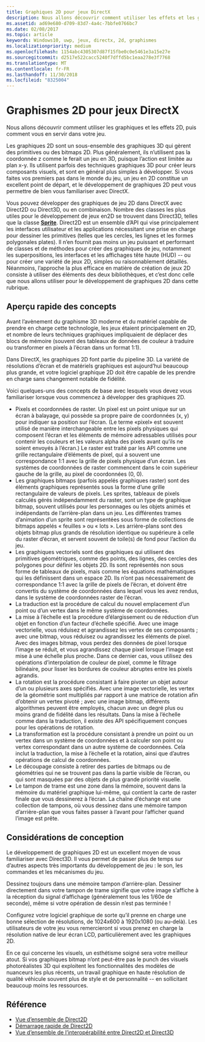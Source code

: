 ```yaml
---
title: Graphiques 2D pour jeux DirectX
description: Nous allons découvrir comment utiliser les effets et les graphismes bitmap 2D, puis comment vous en servir dans votre jeu.
ms.assetid: ad69e680-d709-83d7-4a4c-7bbfe0766bc7
ms.date: 02/08/2017
ms.topic: article
keywords: Windows10, uwp, jeux, directx, 2d, graphismes
ms.localizationpriority: medium
ms.openlocfilehash: 1154abc4305307d87f15fbe0c0e5461e3a15e27e
ms.sourcegitcommit: d2517e522cacc5240f7dffd5bc1eaa278e3f7768
ms.translationtype: MT
ms.contentlocale: fr-FR
ms.lasthandoff: 11/30/2018
ms.locfileid: "8325004"
---
```

# <a name="2d-graphics-for-directx-games"></a>Graphismes 2D pour jeux DirectX



Nous allons découvrir comment utiliser les graphiques et les effets 2D, puis comment vous en servir dans votre jeu.

Les graphiques 2D sont un sous-ensemble des graphiques 3D qui gèrent des primitives ou des bitmaps 2D. Plus généralement, ils n’utilisent pas la coordonnée z comme le ferait un jeu en 3D, puisque l’action est limitée au plan x-y. Ils utilisent parfois des techniques graphiques 3D pour créer leurs composants visuels, et sont en général plus simples à développer. Si vous faites vos premiers pas dans le monde du jeu, un jeu en 2D constitue un excellent point de départ, et le développement de graphiques 2D peut vous permettre de bien vous familiariser avec DirectX.

Vous pouvez développer des graphiques de jeu 2D dans DirectX avec Direct2D ou Direct3D, ou en combinaison. Nombre des classes les plus utiles pour le développement de jeux en2D se trouvent dans Direct3D, telles que la classe [**Sprite**](https://msdn.microsoft.com/library/windows/desktop/bb205601). Direct2D est un ensemble d’API qui vise principalement les interfaces utilisateur et les applications nécessitant une prise en charge pour dessiner les primitives (telles que les cercles, les lignes et les formes polygonales plates). Il n’en fournit pas moins un jeu puissant et performant de classes et de méthodes pour créer des graphiques de jeu, notamment les superpositions, les interfaces et les affichages tête haute (HUD) -- ou pour créer une variété de jeux 2D, simples ou raisonnablement détaillés. Néanmoins, l’approche la plus efficace en matière de création de jeux 2D consiste à utiliser des éléments des deux bibliothèques, et c’est donc celle que nous allons utiliser pour le développement de graphiques 2D dans cette rubrique.

## <a name="concepts-at-a-glance"></a>Aperçu rapide des concepts


Avant l’avènement du graphisme 3D moderne et du matériel capable de prendre en charge cette technologie, les jeux étaient principalement en 2D, et nombre de leurs techniques graphiques impliquaient de déplacer des blocs de mémoire (souvent des tableaux de données de couleur à traduire ou transformer en pixels à l’écran dans un format 1:1).

Dans DirectX, les graphiques 2D font partie du pipeline 3D. La variété de résolutions d’écran et de matériels graphiques est aujourd’hui beaucoup plus grande, et votre logiciel graphique 2D doit être capable de les prendre en charge sans changement notable de fidélité.

Voici quelques-uns des concepts de base avec lesquels vous devez vous familiariser lorsque vous commencez à développer des graphiques 2D.

-   Pixels et coordonnées de raster. Un pixel est un point unique sur un écran à balayage, qui possède sa propre paire de coordonnées (x, y) pour indiquer sa position sur l’écran. (Le terme «pixel» est souvent utilisé de manière interchangeable entre les pixels physiques qui composent l’écran et les éléments de mémoire adressables utilisés pour contenir les couleurs et les valeurs alpha des pixels avant qu’ils ne soient envoyés à l’écran.) Le raster est traité par les API comme une grille rectangulaire d’éléments de pixel, qui a souvent une correspondance 1:1 avec la grille de pixels physique d’un écran. Les systèmes de coordonnées de raster commencent dans le coin supérieur gauche de la grille, au pixel de coordonnées (0, 0).
-   Les graphiques bitmaps (parfois appelés graphiques raster) sont des éléments graphiques représentés sous la forme d’une grille rectangulaire de valeurs de pixels. Les sprites, tableaux de pixels calculés gérés indépendamment du raster, sont un type de graphique bitmap, souvent utilisés pour les personnages ou les objets animés et indépendants de l’arrière-plan dans un jeu. Les différentes trames d’animation d’un sprite sont représentées sous forme de collections de bitmaps appelés « feuilles » ou « lots ». Les arrière-plans sont des objets bitmap plus grands de résolution identique ou supérieure à celle du raster d’écran, et servent souvent de toile(s) de fond pour l’action du jeu.
-   Les graphiques vectoriels sont des graphiques qui utilisent des primitives géométriques, comme des points, des lignes, des cercles des polygones pour définir les objets 2D. Ils sont représentés non sous forme de tableaux de pixels, mais comme les équations mathématiques qui les définissent dans un espace 2D. Ils n’ont pas nécessairement de correspondance 1:1 avec la grille de pixels de l’écran, et doivent être convertis du système de coordonnées dans lequel vous les avez rendus, dans le système de coordonnées raster de l’écran.
-   La traduction est la procédure de calcul du nouvel emplacement d’un point ou d’un vertex dans le même système de coordonnées.
-   La mise à l’échelle est la procédure d’élargissement ou de réduction d’un objet en fonction d’un facteur d’échelle spécifié. Avec une image vectorielle, vous réduisez et agrandissez les vertex de ses composants ; avec une bitmap, vous réduisez ou agrandissez les éléments de pixel. Avec des images bitmap, vous perdez des données de pixel lorsque l’image se réduit, et vous agrandissez chaque pixel lorsque l’image est mise à une échelle plus proche. Dans ce dernier cas, vous utilisez des opérations d’interpolation de couleur de pixel, comme le filtrage bilinéaire, pour lisser les bordures de couleur abruptes entre les pixels agrandis.
-   La rotation est la procédure consistant à faire pivoter un objet autour d’un ou plusieurs axes spécifiés. Avec une image vectorielle, les vertex de la géométrie sont multipliés par rapport à une matrice de rotation afin d’obtenir un vertex pivoté ; avec une image bitmap, différents algorithmes peuvent être employés, chacun avec un degré plus ou moins grand de fidélité dans les résultats. Dans la mise à l’échelle comme dans la traduction, il existe des API spécifiquement conçues pour les opérations de rotation.
-   La transformation est la procédure consistant à prendre un point ou un vertex dans un système de coordonnées et à calculer son point ou vertex correspondant dans un autre système de coordonnées. Cela inclut la traduction, la mise à l’échelle et la rotation, ainsi que d’autres opérations de calcul de coordonnées.
-   Le découpage consiste à retirer des parties de bitmaps ou de géométries qui ne se trouvent pas dans la partie visible de l’écran, ou qui sont masquées par des objets de plus grande priorité visuelle.
-   Le tampon de trame est une zone dans la mémoire, souvent dans la mémoire du matériel graphique lui-même, qui contient la carte de raster finale que vous dessinerez à l’écran. La chaîne d’échange est une collection de tampons, où vous dessinez dans une mémoire tampon d’arrière-plan que vous faites passer à l’avant pour l’afficher quand l’image est prête.

## <a name="design-considerations"></a>Considérations de conception


Le développement de graphiques 2D est un excellent moyen de vous familiariser avec Direct3D. Il vous permet de passer plus de temps sur d’autres aspects très importants du développement de jeu : le son, les commandes et les mécanismes du jeu.

Dessinez toujours dans une mémoire tampon d’arrière-plan. Dessiner directement dans votre tampon de trame signifie que votre image s’affiche à la réception du signal d’affichage (généralement tous les 1/60e de seconde), même si votre opération de dessin n’est pas terminée !

Configurez votre logiciel graphique de sorte qu’il prenne en charge une bonne sélection de résolutions, de 1024x600 à 1920x1080 (ou au-delà). Les utilisateurs de votre jeu vous remercieront si vous prenez en charge la résolution native de leur écran LCD, particulièrement avec les graphiques 2D.

En ce qui concerne les visuels, un esthétisme soigné sera votre meilleur atout. Si vos graphiques bitmap n’ont peut-être pas le punch des visuels photoréalistes 3D qui exploitent les fonctionnalités des modèles de nuanceurs les plus récents, un travail graphique en haute résolution de qualité véhicule souvent plus de style et de personnalité -- en sollicitant beaucoup moins les ressources.

## <a name="reference"></a>Référence


-   [Vue d’ensemble de Direct2D](https://msdn.microsoft.com/library/windows/desktop/dd370987)
-   [Démarrage rapide de Direct2D](https://msdn.microsoft.com/library/windows/desktop/dd535473)
-   [Vue d’ensemble de l’interopérabilité entre Direct2D et Direct3D](https://msdn.microsoft.com/library/windows/desktop/dd370966)
